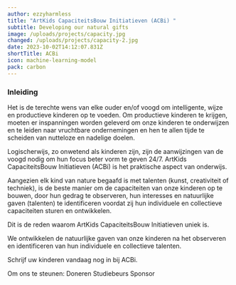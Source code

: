 ```yaml
---
author: ezzyharmless
title: "ArtKids CapaciteitsBouw Initiatieven (ACBi) "
subtitle: Developing our natural gifts
image: /uploads/projects/capacity.jpg
changed: /uploads/projects/capacity-2.jpg
date: 2023-10-02T14:12:07.831Z
shortTitle: ACBi
icon: machine-learning-model
pack: carbon
---
```

### Inleiding

Het is de terechte wens van elke ouder en/of voogd om intelligente, wijze en productieve kinderen op te voeden. Om productieve kinderen te krijgen, moeten er inspanningen worden geleverd om onze kinderen te onderwijzen en te leiden naar vruchtbare ondernemingen en hen te allen tijde te scheiden van nutteloze en nadelige doelen.

Logischerwijs, zo onwetend als kinderen zijn, zijn de aanwijzingen van de voogd nodig om hun focus beter vorm te geven 24/7. ArtKids CapaciteitsBouw Initiatieven (ACBi) is het praktische aspect van onderwijs.

Aangezien elk kind van nature begaafd is met talenten (kunst, creativiteit of techniek), is de beste manier om de capaciteiten van onze kinderen op te bouwen, door hun gedrag te observeren, hun interesses en natuurlijke gaven (talenten) te identificeren voordat zij hun individuele en collectieve capaciteiten sturen en ontwikkelen.

Dit is de reden waarom ArtKids CapaciteitsBouw Initiatieven uniek is.

We ontwikkelen de natuurlijke gaven van onze kinderen na het observeren en identificeren van hun individuele en collectieve talenten.

Schrijf uw kinderen vandaag nog in bij ACBi.

Om ons te steunen:
Doneren
Studiebeurs
Sponsor